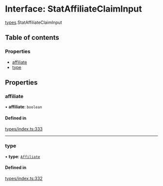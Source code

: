 # Interface: StatAffiliateClaimInput

[types](../wiki/types).StatAffiliateClaimInput

## Table of contents

### Properties

- [affiliate](../wiki/types.StatAffiliateClaimInput#affiliate)
- [type](../wiki/types.StatAffiliateClaimInput#type)

## Properties

### affiliate

• **affiliate**: `boolean`

#### Defined in

[types/index.ts:333](https://github.com/PolymeshAssociation/polymesh-sdk/blob/079537ad/src/types/index.ts#L333)

___

### type

• **type**: [`Affiliate`](../wiki/types.ClaimType#affiliate)

#### Defined in

[types/index.ts:332](https://github.com/PolymeshAssociation/polymesh-sdk/blob/079537ad/src/types/index.ts#L332)
